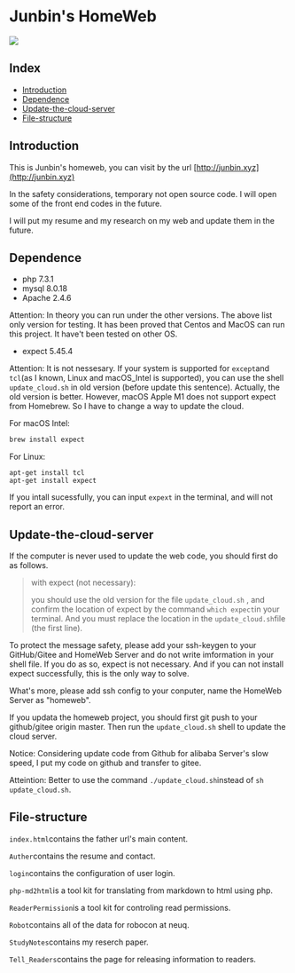 # Junbin's HomeWeb
[![](https://badgen.net/badge/icon/Website?icon=chrome&label)](http://junbin.xyz) 

## Index

- [Introduction](#introduction)
- [Dependence](#Dependence)
- [Update-the-cloud-server](#Update-the-cloud-server)
- [File-structure](#File-structure)

## Introduction

This is Junbin's homeweb,  you can visit by the url [http://junbin.xyz](http://junbin.xyz)

In the safety considerations, temporary not open source code. I will open some of the front end codes in the future.

I will put my resume and my research on my web and update them in the future.

## Dependence

+ php 7.3.1
+ mysql 8.0.18
+ Apache 2.4.6

Attention: In theory you can run under the other versions. The above list only version for testing. It has been proved that Centos and MacOS can run this project. It have't been tested on other OS.

+ expect 5.45.4

Attention: It is not nessesary. If your system is supported for `except`and `tcl`(as I known, Linux and macOS_Intel is supported), you can use the shell `update_cloud.sh` in old version (before update this sentence). Actually, the old version is better. However, macOS Apple M1 does not support expect from Homebrew. So I have to change a way to update the cloud.

For macOS Intel:

```bash
brew install expect
```

For Linux:

```shell
apt-get install tcl
apt-get install expect
```

If you intall sucessfully, you can input `expext` in the terminal, and will not report an error.

## Update-the-cloud-server

If the computer is never used to update the web code, you should first do as follows.

> with expect (not necessary):
>
> you should use the old version for the file ``update_cloud.sh`` , and confirm the location of expect by the command `which expect`in your terminal. And you must replace the location in the `update_cloud.sh`file (the first line).

To protect the message safety, please add your ssh-keygen to your GitHub/Gitee and HomeWeb Server and do not write imformation in your shell file. If you do as so, expect is not necessary. And if you can not install expect successfully, this is the only way to solve.

What's more, please add ssh config to your conputer, name the HomeWeb Server as "homeweb".

If you updata the homeweb project, you should first git push to your github/gitee origin master. Then run the ``update_cloud.sh`` shell to update the cloud server.

Notice: Considering update code from Github for alibaba Server's slow speed, I put my code on github and transfer to gitee.

Atteintion: Better to use the command `./update_cloud.sh`instead of `sh update_cloud.sh`.

## File-structure

`index.html`contains the father url's main content.

`Auther`contains the resume and contact.

`login`contains the configuration of user login.

`php-md2html`is  a tool kit for translating from markdown to html using php.

`ReaderPermission`is a tool kit for controling read permissions.

`Robot`contains all of the data for robocon at neuq.

`StudyNotes`contains my reserch paper.

`Tell_Readers`contains the page for releasing information to readers.